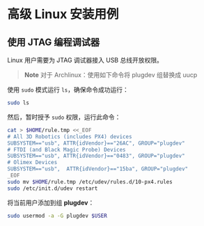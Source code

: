 # 高级 Linux 安装用例

## 使用 JTAG 编程调试器

Linux 用户需要为 JTAG 调试器接入 USB 总线开放权限。

> **Note** 对于 Archlinux：使用如下命令将 plugdev 组替换成 uucp

使用 `sudo` 模式运行 `ls`，确保命令成功运行：

```sh
sudo ls
```

然后，暂时授予 `sudo` 权限，运行此命令：

```sh
cat > $HOME/rule.tmp <<_EOF
# All 3D Robotics (includes PX4) devices
SUBSYSTEM=="usb", ATTR{idVendor}=="26AC", GROUP="plugdev"
# FTDI (and Black Magic Probe) Devices
SUBSYSTEM=="usb", ATTR{idVendor}=="0483", GROUP="plugdev"
# Olimex Devices
SUBSYSTEM=="usb",  ATTR{idVendor}=="15ba", GROUP="plugdev"
_EOF
sudo mv $HOME/rule.tmp /etc/udev/rules.d/10-px4.rules
sudo /etc/init.d/udev restart
```

将当前用户添加到组 **plugdev**：

```sh
sudo usermod -a -G plugdev $USER
```